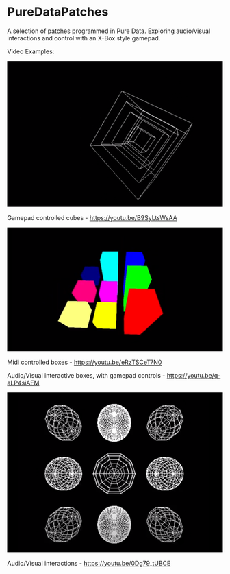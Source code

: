 # PureDataPatches

A selection of patches programmed in Pure Data.
Exploring audio/visual interactions and control with an X-Box style gamepad. 

Video Examples:

![Gamepad controlled cubes](pd3.png)

Gamepad controlled cubes - https://youtu.be/B9SyLtsWsAA

![Midi controlled boxes ](pd1.png)

Midi controlled boxes - https://youtu.be/eRzTSCeT7N0

Audio/Visual interactive boxes, with gamepad controls - https://youtu.be/q-aLP4siAFM

![Audio/Visual interactions](pd2.png)

Audio/Visual interactions - https://youtu.be/0Dg79_tUBCE
